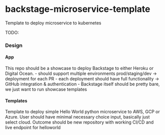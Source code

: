 # backstage-microservice-template
Template to deploy microservice to kubernetes


TODO:


### Design

#### App
This repo should be a showcase to deploy Backstage to either Heroku or Digital Ocean. 
    - should support multiple environments prod/staging/dev -> deployment for each PR
    - each deployment should have full functionality -> GitHub integration & authentication
    - Backstage itself should be pretty bare, we just want to run showcase templates

#### Templates
Template to deploy simple Hello World python microservice to AWS, GCP or Azure. User should have minimal necessary choice input, basically just select cloud. Outcome should be new repository with working CI/CD and live endpoint for helloworld

